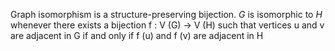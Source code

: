 Graph isomorphism is a structure-preserving bijection. $G$ is isomorphic to $H$ whenever there exists a bijection f : V (G) → V (H) such that vertices u and v are adjacent
in G if and only if f (u) and f (v) are adjacent in H

